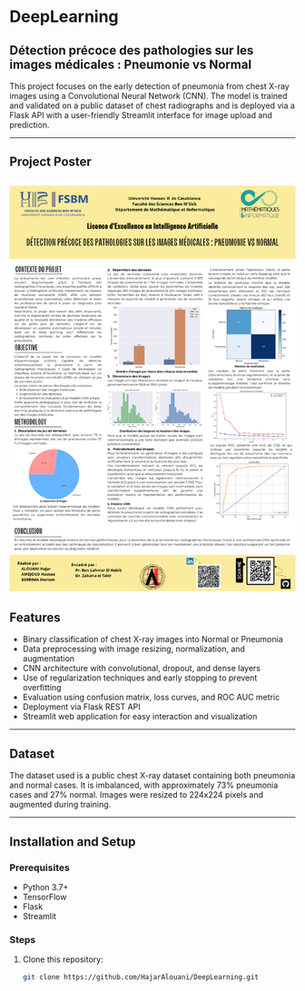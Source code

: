 # DeepLearning

## Détection précoce des pathologies sur les images médicales : Pneumonie vs Normal

This project focuses on the early detection of pneumonia from chest X-ray images using a Convolutional Neural Network (CNN). The model is trained and validated on a public dataset of chest radiographs and is deployed via a Flask API with a user-friendly Streamlit interface for image upload and prediction.

---

## Project Poster
![Project Poster](Project_Poster.png)
---

## Features

- Binary classification of chest X-ray images into Normal or Pneumonia
- Data preprocessing with image resizing, normalization, and augmentation
- CNN architecture with convolutional, dropout, and dense layers
- Use of regularization techniques and early stopping to prevent overfitting
- Evaluation using confusion matrix, loss curves, and ROC AUC metric
- Deployment via Flask REST API
- Streamlit web application for easy interaction and visualization

---

## Dataset

The dataset used is a public chest X-ray dataset containing both pneumonia and normal cases. It is imbalanced, with approximately 73% pneumonia cases and 27% normal. Images were resized to 224x224 pixels and augmented during training.

---

## Installation and Setup

### Prerequisites

- Python 3.7+
- TensorFlow
- Flask
- Streamlit

### Steps

1. Clone this repository:

   ```bash
   git clone https://github.com/HajarAlouani/DeepLearning.git
   
